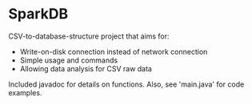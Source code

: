# SparkDB
CSV-to-database-structure project that aims for: 
- Write-on-disk connection instead of network connection
- Simple usage and commands
- Allowing data analysis for CSV raw data

Included javadoc for details on functions. Also, see 'main.java' for code examples.
